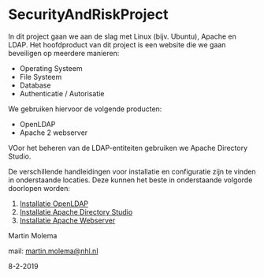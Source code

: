 # SecurityAndRiskProject

In dit project gaan we aan de slag met Linux (bijv. Ubuntu), Apache en LDAP. Het hoofdproduct van dit project is een website die we gaan beveiligen op meerdere manieren:
  * Operating Systeem
  * File Systeem
  * Database
  * Authenticatie / Autorisatie

We gebruiken hiervoor de volgende producten:
  * OpenLDAP
  * Apache 2 webserver
  
VOor het beheren van de LDAP-entiteiten gebruiken we Apache Directory Studio. 

De verschillende handleidingen voor installatie en configuratie zijn te vinden in onderstaande locaties. Deze kunnen
het beste in onderstaande volgorde doorlopen worden:
  1. [Installatie OpenLDAP](./OpenLDAP/README.md)
  1. [Installatie Apache Directory Studio](./ApacheLDAPStudio/README.md)
  1. [Installatie Apache Webserver](./ApacheWebServer/README.md)
  
Martin Molema

mail: [martin.molema@nhl.nl](mailto:martin.molema@nhl.nl)

8-2-2019
  
